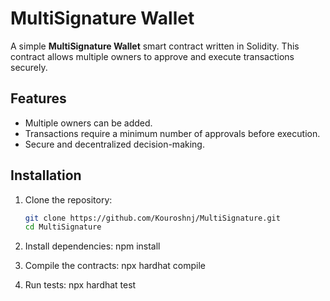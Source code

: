 # MultiSignature Wallet

A simple **MultiSignature Wallet** smart contract written in Solidity. This contract allows multiple owners to approve and execute transactions securely.

## Features
- Multiple owners can be added.
- Transactions require a minimum number of approvals before execution.
- Secure and decentralized decision-making.

## Installation

1. Clone the repository:
   ```bash
   git clone https://github.com/Kouroshnj/MultiSignature.git
   cd MultiSignature

2. Install dependencies:
    npm install

3. Compile the contracts:
    npx hardhat compile

4. Run tests:
    npx hardhat test